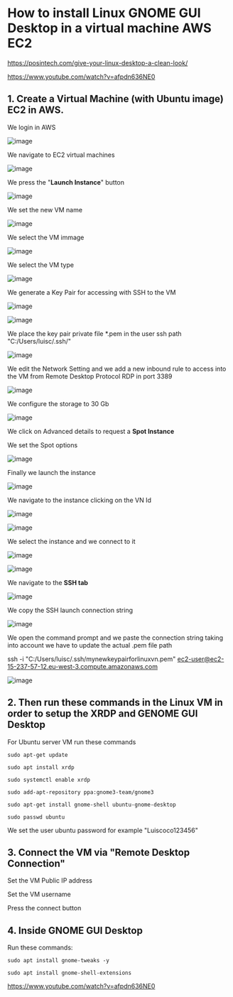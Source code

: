 # How to install Linux GNOME GUI Desktop in a virtual machine AWS EC2

https://posintech.com/give-your-linux-desktop-a-clean-look/

https://www.youtube.com/watch?v=afpdn636NE0

## 1. Create a Virtual Machine (with Ubuntu image) EC2 in AWS.

We login in AWS

![image](https://github.com/luiscoco/Linux_install_GNOME_GUI_Desktop_Ubuntu/assets/32194879/f0469218-f921-4274-8af1-7c83337b6742)

We navigate to EC2 virtual machines

![image](https://github.com/luiscoco/Linux_install_GNOME_GUI_Desktop_Ubuntu/assets/32194879/31becc07-07cb-4430-ad78-11269a3adb64)

We press the "**Launch Instance**" button

![image](https://github.com/luiscoco/Linux_install_GNOME_GUI_Desktop_Ubuntu/assets/32194879/63f2aadb-0818-4bd5-bad6-f881795c227b)

We set the new VM name

![image](https://github.com/luiscoco/Linux_install_GNOME_GUI_Desktop_Ubuntu/assets/32194879/b1596307-7daa-4ea5-b39c-ba73b5279a44)

We select the VM immage

![image](https://github.com/luiscoco/Linux_install_GNOME_GUI_Desktop_Ubuntu/assets/32194879/5b35e3d7-27c1-4653-9902-ccf87f67030d)

We select the VM type

![image](https://github.com/luiscoco/Linux_install_GNOME_GUI_Desktop_Ubuntu/assets/32194879/08dd1c97-a58b-4d3e-9514-c0e1b82f4eab)

We generate a Key Pair for accessing with SSH to the VM

![image](https://github.com/luiscoco/Linux_install_GNOME_GUI_Desktop_Ubuntu/assets/32194879/05a2d877-a1b7-4d87-aa3c-27eba0cc995b)

![image](https://github.com/luiscoco/Linux_install_GNOME_GUI_Desktop_Ubuntu/assets/32194879/09e92374-09e1-4dfd-85f4-cd6c7e7c97ae)

We place the key pair private file *.pem in the user ssh path "C:/Users/luisc/.ssh/"

![image](https://github.com/luiscoco/Linux_install_GNOME_GUI_Desktop_Ubuntu/assets/32194879/823eae35-af08-4c4d-b025-59a46b636d4c)

We edit the Network Setting and we add a new inbound rule to access into the VM from Remote Desktop Protocol RDP in port 3389

![image](https://github.com/luiscoco/Linux_install_GNOME_GUI_Desktop_Ubuntu/assets/32194879/cf99ccce-9272-4d8e-bafe-62ad85896e82)

We configure the storage to 30 Gb

![image](https://github.com/luiscoco/Linux_install_GNOME_GUI_Desktop_Ubuntu/assets/32194879/a4072774-4b7c-4808-88b5-d427143248e0)

We click on Advanced details to request a **Spot Instance**

We set the Spot options

![image](https://github.com/luiscoco/Linux_install_GNOME_GUI_Desktop_Ubuntu/assets/32194879/9b2a7c94-d44f-47f2-bafe-0b931457b767)

Finally we launch the instance

![image](https://github.com/luiscoco/Linux_install_GNOME_GUI_Desktop_Ubuntu/assets/32194879/55973196-5fb7-4c83-93c3-0d20e87ae549)

We navigate to the instance clicking on the VN Id

![image](https://github.com/luiscoco/Linux_install_GNOME_GUI_Desktop_Ubuntu/assets/32194879/90470a7b-7d61-46b0-90d6-a4ef44062bdb)

![image](https://github.com/luiscoco/Linux_install_GNOME_GUI_Desktop_Ubuntu/assets/32194879/1f29a537-302c-4c6f-849d-42cdab8003e4)

We select the instance and we connect to it

![image](https://github.com/luiscoco/Linux_install_GNOME_GUI_Desktop_Ubuntu/assets/32194879/c30a5190-b16e-41b8-8708-adf163402c93)

![image](https://github.com/luiscoco/Linux_install_GNOME_GUI_Desktop_Ubuntu/assets/32194879/7543452f-7252-4efd-937f-21849493473a)

We navigate to the **SSH tab**

![image](https://github.com/luiscoco/Linux_install_GNOME_GUI_Desktop_Ubuntu/assets/32194879/9620fef7-330e-4b50-9dd7-7a3a347ff930)

We copy the SSH launch connection string 

![image](https://github.com/luiscoco/Linux_install_GNOME_GUI_Desktop_Ubuntu/assets/32194879/29756efb-ab44-4244-9f0d-4624deef383e)

We open the command prompt and we paste the connection string taking into account we have to update the actual .pem file path

ssh -i "C:/Users/luisc/.ssh/mynewkeypairforlinuxvn.pem" ec2-user@ec2-15-237-57-12.eu-west-3.compute.amazonaws.com

![image](https://github.com/luiscoco/Linux_install_GNOME_GUI_Desktop_Ubuntu/assets/32194879/648a18d9-5c77-4d35-b6e5-1228cf0b628c)

## 2. Then run these commands in the Linux VM in order to setup the XRDP and GENOME GUI Desktop

For Ubuntu server VM run these commands

```
sudo apt-get update

sudo apt install xrdp

sudo systemctl enable xrdp

sudo add-apt-repository ppa:gnome3-team/gnome3

sudo apt-get install gnome-shell ubuntu-gnome-desktop

sudo passwd ubuntu
```

We set the user ubuntu password for example "Luiscoco123456"

## 3. Connect the VM via "Remote Desktop Connection"

Set the VM Public IP address 

Set the VM username

Press the connect button

## 4. Inside GNOME GUI Desktop

Run these commands:

```
sudo apt install gnome-tweaks -y

sudo apt install gnome-shell-extensions
```

https://www.youtube.com/watch?v=afpdn636NE0

